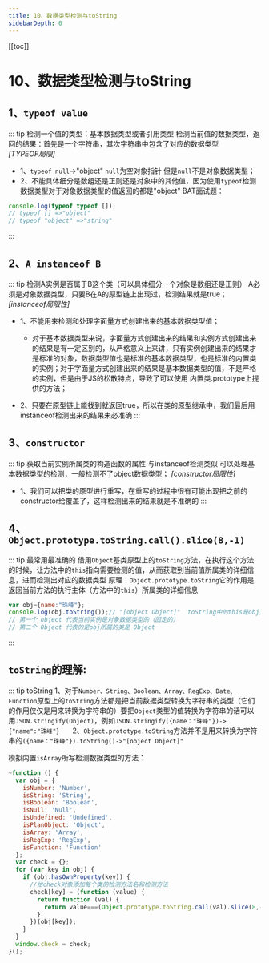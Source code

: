 ```yaml
---
title: 10、数据类型检测与toString
sidebarDepth: 0
---
```

[[toc]]
# 10、数据类型检测与toString
## 1、`typeof value`
::: tip 检测一个值的类型：基本数据类型或者引用类型
检测当前值的数据类型，返回的结果：首先是一个字符串，其次字符串中包含了对应的数据类型  
*[TYPEOF局限]*
- 1、`typeof null`->"object" `null`为空对象指针 但是`null`不是对象数据类型；
- 2、不能具体细分是数组还是正则还是对象中的其他值，因为使用`typeof`检测数据类型对于对象数据类型的值返回的都是"object"
BAT面试题：
```js
console.log(typeof typeof []);
// typeof [] =>"object"
// typeof "object" =>"string"
```
:::
## 2、`A instanceof B`
::: tip 检测A实例是否属于B这个类（可以具体细分一个对象是数组还是正则）
A必须是对象数据类型，只要B在A的原型链上出现过，检测结果就是true；
*[instanceof局限性]*
- 1、不能用来检测和处理字面量方式创建出来的基本数据类型值；
  - 对于基本数据类型来说，字面量方式创建出来的结果和实例方式创建出来的结果是有一定区别的，从严格意义上来讲，只有实例创建出来的结果才是标准的对象，数据类型值也是标准的基本数据类型，也是标准的内置类的实例；对于字面量方式创建出来的结果是基本数据类型的值，不是严格的实例，但是由于JS的松散特点，导致了可以使用 内置类.prototype上提供的方法；
 
- 2、只要在原型链上能找到就返回true，所以在类的原型继承中，我们最后用instanceof检测出来的结果未必准确
:::
## 3、`constructor`
::: tip 获取当前实例所属类的构造函数的属性
与instanceof检测类似  可以处理基本数据类型的检测，一般检测不了object数据类型；
*[constructor局限性]*
- 1、我们可以把类的原型进行重写，在重写的过程中很有可能出现把之前的constructor给覆盖了，这样检测出来的结果就是不准确的
:::
## 4、`Object.prototype.toString.call().slice(8,-1)`
::: tip 最常用最准确的
借用`Object`基类原型上的`toString`方法，在执行这个方法的时候，让方法中的`this`指向需要检测的值，从而获取到当前值所属类的详细信息，进而检测出对应的数据类型
原理：`Object.prototype.toString`它的作用是返回当前方法的执行主体（方法中的`this`）所属类的详细信息
```js
var obj={name:"珠峰"};
console.log(obj.toString());// "[object Object]"  toString中的this是obj，返回的是obj所属类的信息
// 第一个 object 代表当前实例是对象数据类型的（固定的）
// 第二个 Object 代表的是obj所属的类是 Object
```
:::
## `toString`的理解:
::: tip toString
1、对于`Number、String、Boolean、Array、RegExp、Date、Function`原型上的`toString`方法都是把当前数据类型转换为字符串的类型（它们的作用仅仅是用来转换为字符串的）要把`Object`类型的值转换为字符串的话可以用`JSON.stringify(Object)`，例如`JSON.stringify({name："珠峰"})->{"name":"珠峰"}   `
2、`Object.prototype.toString`方法并不是用来转换为字符串的`({name："珠峰"}).toString()->"[object Object]"`

模拟内置`isArray`所写检测数据类型的方法：
```js
~function () {
  var obj = {
    isNumber: 'Number',
    isString: 'String',
    isBoolean: 'Boolean',
    isNull: 'Null',
    isUndefined: 'Undefined',
    isPlanObject: 'Object',
    isArray: 'Array',
    isRegExp: 'RegExp',
    isFunction: 'Function'
  };
  var check = {};
  for (var key in obj) {
    if (obj.hasOwnProperty(key)) {
      //给check对象添加每个类的检测方法名和检测方法
      check[key] = (function (value) {
        return function (val) {
          return value===(Object.prototype.toString.call(val).slice(8,-1));
        }
      })(obj[key]);
    }
  }
  window.check = check;
}();
```